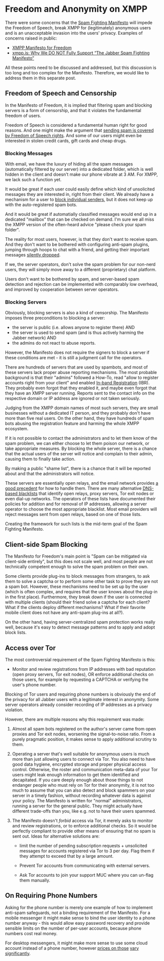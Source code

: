 # Freedom and Anonymity on XMPP

There were some concerns that the [Spam Fighting Manifesto](README.md) will
impede the Freedom of Speech, break XMPP for (legitimately) anonymous users
and is an unacceptable invasion into the users' privacy. Examples of concerns
raised in public:

* [XMPP Manifesto for Freedom](https://gitlab.com/senpie/xmpp-manifesto-for-freedom)
* [xmpp.is: Why We DO NOT Fully Support “The Jabber Spam Fighting Manifesto”](https://xmpp.is/2018/02/21/the-jabber-spam-fighting-manifesto/)

All these points need to be discussed and addressed, but this discussion is
too long and too complex for the Manifesto. Therefore, we would like to
address them in this separate post.

## Freedom of Speech and Censorship

In the Manifesto of Freedom, it is implied that filtering spam and blocking
servers is a form of censorship, and that it violates the fundamental freedom
of users.

Freedom of Speech is considered a fundamental human right for good reasons.
And one might make the argument that [sending spam is covered by Freedom of
Speech rights](https://www.washingtonpost.com/news/the-intersect/wp/2014/07/31/is-spam-free-speech/).
And some of our users might even be interested in stolen credit cards, gift
cards and cheap drugs.

### Blocking Messages

With email, we have the luxury of hiding all the spam messages (automatically
filtered by our server) into a dedicated folder, which is well hidden in the
client and doesn't make our phone vibrate at 3 AM. For XMPP, we lack such a
function yet.

It would be great if each user could easily define which kind of unsolicited
messages they are interested in, right from their client. We already have a
mechanism for a user to [block individual senders](https://xmpp.org/extensions/xep-0191.html),
but it does not keep up with the auto-registered spam bots.

And it would be great if automatially classified messages would end up in a
dedicated "mailbox" that can be checked on demand. I'm sure we all miss the
XMPP version of the often-heard advice "please check your spam folder".

The reality for most users, however, is that they don't want to receive spam.
And they don't want to be bothered with configuring anti-spam plugins, jumping
through hoops to chat with a friend, and getting their important messages
[silently dropped](https://github.com/processone/ejabberd/issues/2197).

If we, the server operators, don't solve the spam problem for our non-nerd
users, they will simply move away to a different (proprietary) chat platform.

Users don't want to be bothered by spam, and server-based spam detection and
rejection can be implemented with comparably low overhead, and improved by
cooperation between server operators.

### Blocking Servers

Obviously, blocking servers is also a kind of censorship. The Manifesto
imposes three preconditions to blocking a server:

* the server is public (i.e. allows anyone to register there) AND
* the server is used to send spam (and is thus actively harming the Jabber
  network) AND
* the admins do not react to abuse reports.

However, the Manifesto does not require the signers to block a server if these
conditions are met - it is still a judgment call for the operators.

There are hundreds of servers that are used by spambots, and most of these
servers lack proper abuse reporting mechanisms. The most probable background
is that their "admins" followed a How-To, read "allow to register accounts
right from your client" and enabled [In-band
Registration](https://xmpp.org/extensions/xep-0077.html) (IBR). They probably
even forgot that they enabled it, and maybe even forgot that they have an XMPP
server running.  Reports sent to the contact info on the respective domain or
IP address are ignored or not taken seriously.

Judging from the XMPP domain names of most such servers, they are small
businesses without a dedicated IT person, and they probably don't have more
than five real users. On the other hand, they have hundreds of spam bots
abusing the registration feature and harming the whole XMPP ecosystem.

If it is not possible to contact the administrators and to let them know of
the spam problem, we can either choose to let them poison our network, or take
appropriate measures. By blocking the whole server, there is a chance that the
actual users of the server will notice and complain to their admin, causing
them to finally take action.

By making a public "shame list", there is a chance that it will be reported
about and that the administrators will notice.

These servers are essentially open relays, and the email network provides [a
good precedent](https://en.wikipedia.org/wiki/Open_mail_relay) for how to
handle them. There are many alternative [DNS-based blacklists](https://en.wikipedia.org/wiki/DNSBL)
that identify open relays, proxy servers, Tor exit nodes or even dial-up
networks. The operators of these lists have documented their policies for
addition and for removal of IP addresses, allowing a server operator to choose
the most appropriate blacklist.  Most email providers will reject messages
sent from open relays, based on one of those lists.

Creating the framework for such lists is the mid-term goal of the Spam
Fighting Manifesto.

## Client-side Spam Blocking

The Manifesto for Freedom's main point is "Spam can be mitigated via
client-side entirely", but this does not scale well, and most people are
not technically competent enough to solve the spam problem on their own.

Some clients provide plug-ins to block messages from strangers, to ask them to
solve a captcha or to perform some other task to prove they are not a spam
bot. However, these mechanisms need to be set up by the user (which is often
complex, and requires that the user knows about the plug-in in the first
place). Furthermore, they break down if the user is connected with multiple
clients (should their friend solve a captcha for each client? What if the
clients deploy different mechanisms? What if their favorite mobile client does
not have any anti-spam plug-ins at all?).

On the other hand, having server-centralized spam protection works really
well, because it's easy to detect message patterns and to apply and adopt
block lists.


## Access over Tor

The most controversial requirement of the Spam Fighting Manifesto is this:

* Monitor and review registrations from IP addresses with bad reputation (open
  proxy servers, Tor exit nodes), OR enforce additional checks on those users,
  for example by requesting a CAPTCHA or verifying the user's phone number.

Blocking of Tor users and requiring phone numbers is obviously the end of the
privacy for all Jabber users with a legitimate interest in anonymity. Some
server operators already consider recording of IP addresses as a privacy
violation.

However, there are multiple reasons why this requirement was made:

1. Almost all spam bots registered on the author's server came from open
   proxies and Tor exit nodes, worsening the signal-to-noise ratio. From a
   purely pragmatic position, it makes sense to apply additional scrutiny to
   them.

2. Operating a server that's well suitable for anonymous users is much more
   than just allowing users to connect via Tor. You also need to have good data
   hygiene, encrypted storage and proper physical access control. Otherwise,
   the roster and communication meta-data of your Tor users might leak enough
   information to get them identified and decapitated.
   If you care deeply enough about those things to not endanger people who
   must rely on Tor for their anonymity, it is not too much to assume that you
   can also detect and block spammers on your server in a timely fashion,
   without recording whatever data is against your policy. The Manifesto is
   written for "normal" administrators, running a server for the general
   public. They might actually have different trade-offs than you, like e.g.
   not to have their users spammed.

3. The Manifesto doesn't *forbid* access via Tor, it merely asks to
   monitor and review registrations, or to enforce additional checks. So it
   would be perfectly compliant to provide other means of ensuring that no
   spam is sent out. Ideas for alternative solutions are:

   * limit the number of pending subscription requests + unsolicited messages
     for accounts registered via Tor to 3 per day. Flag them if they attempt
     to exceed that by a large amount.

   * Prevent Tor accounts from communicating with external servers.

   * Ask Tor accounts to join your support MUC where you can un-flag them
     manually.


## On Requiring Phone Numbers

Asking for the phone number is merely one example of how to implement
anti-spam safeguards, not a binding requirement of the Manifesto. For a mobile
messenger it might make sense to bind the user identity to a phone number
anyway - this would allow easy password recovery and provide sensible limits
on the number of per-user accounts, because phone numbers cost real money.

For desktop messengers, it might make more sense to use some cloud account
instead of a phone number, however [prices on those](https://krebsonsecurity.com/2013/06/the-value-of-a-hacked-email-account/)
[vary significantly](https://buyaccs.com/en/).

